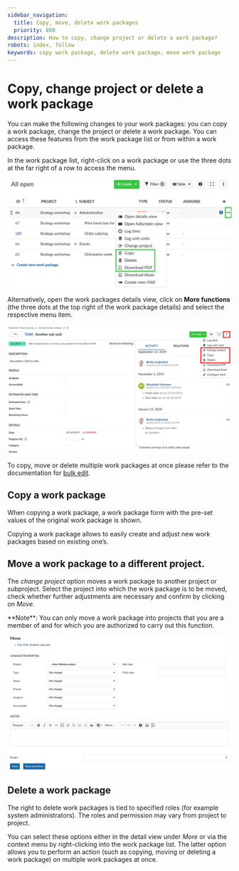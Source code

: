 ```yaml
---
sidebar_navigation:
  title: Copy, move, delete work packages
  priority: 800
description: How to copy, change project or delete a work package?
robots: index, follow
keywords: copy work package, delete work package, move work package
---
```


# Copy, change project or delete a work package

You can make the following changes to your work packages: you can copy a work package, change the project or delete a work package. You can access these features from the work package list or from within a work package.

In the work package list, right-click on a work package or use the three dots at the far right of a row to access the menu.

![change-copy-delete-work-package](image-20210426163336211.png)

Alternatively, open the work packages details view, click on **More functions** (the three dots at the top right of the work package details) and select the respective menu item.

![User-guide-copy-change-project-delete](User-guide-copy-change-project-delete.png)

To copy, move or delete multiple work packages at once please refer to the documentation for [bulk edit](../edit-work-package/#bulk-edit-work-packages). 

## Copy a work package

When copying a work package, a work package form with the pre-set values of the original work package is shown.

Copying a work package allows to easily create and adjust new work packages based on existing one’s.

## Move a work package to a different project.

The *change project* option moves a work package to another project or subproject. Select the project into which the work package is to be moved, check whether further adjustments are necessary and confirm by clicking on *Move*.

<div class="alert alert-info" role="alert">
**Note**:  You can only move a work package into projects that you are a member of and for which you are authorized to carry out this function.
</div>

![move work package](image-20200129143632697.png)

## Delete a work package

The right to delete work packages is tied to specified roles (for example system administrators). The roles and permission may vary from project to project.

You can select these options either in the detail view under *More* or via the context menu by right-clicking into the work package list. The latter option allows you to perform an action (such as copying, moving or deleting a work package) on multiple work packages at once.
